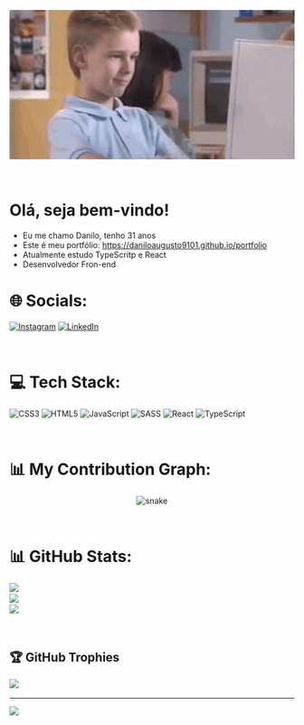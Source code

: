 <p align="center">
  <img width="600" src="banner2.gif">
</p>

<br>

# Olá, seja bem-vindo! 
- Eu me chamo Danilo, tenho 31 anos
- Este é meu portfólio: https://daniloaugusto9101.github.io/portfolio 
- Atualmente estudo TypeScritp e React
- Desenvolvedor Fron-end 

# 🌐 Socials:
[![Instagram](https://img.shields.io/badge/instagram-%23E4405F.svg?&style=for-the-badge&logo=instagram&logoColor=white)](https://instagram.com/daniloaugusto9101) [![LinkedIn](https://img.shields.io/badge/linkedin-%230077B5.svg?&style=for-the-badge&logo=linkedin&logoColor=white)](https://linkedin.com/in/daniloaugusto9101) 

<br>


# 💻 Tech Stack:
![CSS3](https://img.shields.io/badge/css3-%231572B6.svg?style=for-the-badge&logo=css3&logoColor=white) ![HTML5](https://img.shields.io/badge/html5-%23E34F26.svg?style=for-the-badge&logo=html5&logoColor=white) ![JavaScript](https://img.shields.io/badge/javascript-%23323330.svg?style=for-the-badge&logo=javascript&logoColor=%23F7DF1E) ![SASS](https://img.shields.io/badge/SASS-hotpink.svg?style=for-the-badge&logo=SASS&logoColor=white) ![React](https://img.shields.io/badge/react-%2320232a.svg?style=for-the-badge&logo=react&logoColor=%2361DAFB) ![TypeScript](https://img.shields.io/badge/typescript-%23007ACC.svg?style=for-the-badge&logo=typescript&logoColor=white)

<br>


# 📊 My Contribution Graph:
<p align="center">
  <img src="https://github.com/ritik307/ritik307/raw/output/github-contribution-grid-snake.svg" alt="snake"></center>
</p>
<br>

# 📊 GitHub Stats:
![](https://github-readme-stats.vercel.app/api?username=daniloaugusto9101&theme=tokyonight&hide_border=false&include_all_commits=false&count_private=false)<br/>
![](https://github-readme-streak-stats.herokuapp.com/?user=daniloaugusto9101&theme=tokyonight&hide_border=false)<br/>
![](https://github-readme-stats.vercel.app/api/top-langs/?username=daniloaugusto9101&theme=tokyonight&hide_border=false&include_all_commits=false&count_private=false&layout=compact)

<br>


## 🏆 GitHub Trophies
![](https://github-profile-trophy.vercel.app/?username=daniloaugusto9101&theme=tokyonight&no-frame=true&no-bg=false&margin-w=4)

---
[![](https://visitcount.itsvg.in/api?id=daniloaugusto9101&icon=9&color=1)](https://visitcount.itsvg.in)

<!-- Proudly created with GPRM ( https://gprm.itsvg.in ) -->
